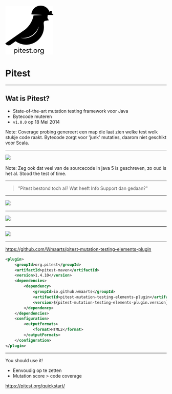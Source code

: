 <!-- .slide: data-background-color="#dedede" -->

![pitest-logo](img/pitest-logo.png)

# Pitest

----
## Wat is Pitest?

- State-of-the-art mutation testing framework voor Java
- Bytecode muteren
- `v1.0.0` op 18 Mei 2014

Note: Coverage probing genereert een map die laat zien welke test welk stukje code raakt.
Bytecode zorgt voor 'junk' mutaties, daarom niet geschikt voor Scala.

----


<img src="/img/java_5.png" />

Note: Zeg ook dat veel van de sourcecode in java 5 is geschreven, zo oud is het al. Stood the test of time.

----

> "Pitest bestond toch al? Wat heeft Info Support dan gedaan?"

----

<img src="/img/old_report.png" />

----

<img src="/img/hcoles.png" />

----

<img src="/img/new_report.png" />

----

https://github.com/Wmaarts/pitest-mutation-testing-elements-plugin

```xml
<plugin>
    <groupId>org.pitest</groupId>
    <artifactId>pitest-maven</artifactId>
    <version>1.4.10</version>
    <dependencies>
        <dependency>
            <groupId>io.github.wmaarts</groupId>
            <artifactId>pitest-mutation-testing-elements-plugin</artifactId>
            <version>${pitest-mutation-testing-elements-plugin.version}</version>
        </dependency>
    </dependencies>
    <configuration>
        <outputFormats>
            <format>HTML2</format>
        </outputFormats>
    </configuration>
</plugin>
```

----

You should use it!
- Eenvoudig op te zetten
- Mutation score > code coverage

https://pitest.org/quickstart/
